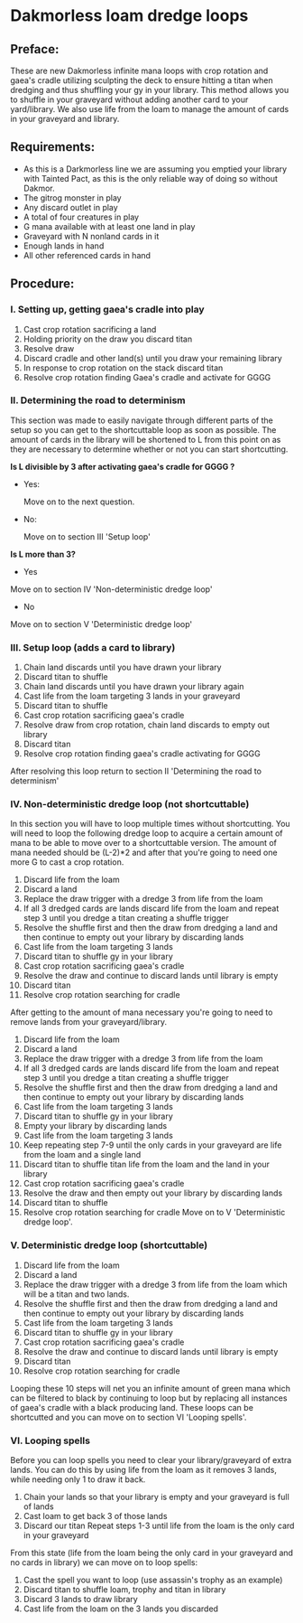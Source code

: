 <h1>Dakmorless loam dredge loops</h1>

<h2>Preface:</h2>

These are new Dakmorless infinite mana loops with crop rotation and gaea's cradle utilizing sculpting the deck to ensure hitting a titan when dredging and thus shuffling your gy in your library. This method allows you to shuffle in your graveyard without adding another card to your yard/library. We also use life from the loam to manage the amount of cards in your graveyard and library. 

<h2>Requirements:</h2>

* As this is a Darkmorless line we are assuming you emptied your library with Tainted Pact, as this is the only reliable way of doing so without Dakmor.
* The gitrog monster in play
* Any discard outlet in play
* A total of four creatures in play
* G mana available with at least one land in play
* Graveyard with N nonland cards in it
* Enough lands in hand
* All other referenced cards in hand

<h2>Procedure:</h2>

<h3>I. Setting up, getting gaea's cradle into play</h3>

1. Cast crop rotation sacrificing a land
2. Holding priority on the draw you discard titan
3. Resolve draw
4. Discard cradle and other land(s) until you draw your remaining library
5. In response to crop rotation on the stack discard titan
6. Resolve crop rotation finding Gaea's cradle and activate for GGGG

<h3>II. Determining the road to determinism</h3>

This section was made to easily navigate through different parts of the setup so you can get to the shortcuttable loop as soon as possible. The amount of cards in the library will be shortened to L from this point on as they are necessary to determine whether or not you can start shortcutting.

**Is L divisible by 3 after activating gaea's cradle for GGGG ?**

* Yes:

  Move on to the next question.
  
* No:

  Move on to section III 'Setup loop'

**Is L more than 3?**

* Yes

Move on to section IV 'Non-deterministic dredge loop'

* No

Move on to section V 'Deterministic dredge loop' 

<h3>III. Setup loop (adds a card to library)</h3>

1. Chain land discards until you have drawn your library
2. Discard titan to shuffle
3. Chain land discards until you have drawn your library again
4. Cast life from the loam targeting 3 lands in your graveyard
5. Discard titan to shuffle
6. Cast crop rotation sacrificing gaea's cradle
7. Resolve draw from crop rotation, chain land discards to empty out library
8. Discard titan 
9. Resolve crop rotation finding gaea's cradle activating for GGGG

After resolving this loop return to section II 'Determining the road to determinism'

<h3>IV. Non-deterministic dredge loop (not shortcuttable)</h3>

In this section you will have to loop multiple times without shortcutting. You will need to loop the following dredge loop to acquire a certain amount of mana to be able to move over to a shortcuttable version. The amount of mana needed should be (L-2)*2 and after that you're going to need one more G to cast a crop rotation. 

1. Discard life from the loam
2. Discard a land
3. Replace the draw trigger with a dredge 3 from life from the loam
4. If all 3 dredged cards are lands discard life from the loam and repeat step 3 until you dredge a titan creating a shuffle trigger
5. Resolve the shuffle first and then the draw from dredging a land and then continue to empty out your library by discarding lands
6. Cast life from the loam targeting 3 lands
7. Discard titan to shuffle gy in your library
8. Cast crop rotation sacrificing gaea's cradle
9. Resolve the draw and continue to discard lands until library is empty
10. Discard titan
11. Resolve crop rotation searching for cradle

After getting to the amount of mana necessary you're going to need to remove lands from your graveyard/library. 

1. Discard life from the loam
2. Discard a land
3. Replace the draw trigger with a dredge 3 from life from the loam
4. If all 3 dredged cards are lands discard life from the loam and repeat step 3 until you dredge a titan creating a shuffle trigger
5. Resolve the shuffle first and then the draw from dredging a land and then continue to empty out your library by discarding lands
6. Cast life from the loam targeting 3 lands
7. Discard titan to shuffle gy in your library
8. Empty your library by discarding lands
9. Cast life from the loam targeting 3 lands
10. Keep repeating step 7-9 until the only cards in your graveyard are life from the loam and a single land
11. Discard titan to shuffle titan life from the loam and the land in your library
12. Cast crop rotation sacrificing gaea's cradle
13. Resolve the draw and then empty out your library by discarding lands
14. Discard titan to shuffle
15. Resolve crop rotation searching for cradle
Move on to V 'Deterministic dredge loop'.

<h3>V. Deterministic dredge loop (shortcuttable)</h3>

1. Discard life from the loam
2. Discard a land
3. Replace the draw trigger with a dredge 3 from life from the loam which will be a titan and two lands.
4. Resolve the shuffle first and then the draw from dredging a land and then continue to empty out your library by discarding lands
5. Cast life from the loam targeting 3 lands
6. Discard titan to shuffle gy in your library
7. Cast crop rotation sacrificing gaea's cradle
8. Resolve the draw and continue to discard lands until library is empty
9. Discard titan
10. Resolve crop rotation searching for cradle

Looping these 10 steps will net you an infinite amount of green mana which can be filtered to black by continuing to loop but by replacing all instances of gaea's cradle with a black producing land. These loops can be shortcutted and you can move on to section VI 'Looping spells'.

<h3>VI. Looping spells</h3>

Before you can loop spells you need to clear your library/graveyard of extra lands. You can do this by using life from the loam as it removes 3 lands, while needing only 1 to draw it back.

1. Chain your lands so that your library is empty and your graveyard is full of lands
2. Cast loam to get back 3 of those lands
3. Discard our titan 
Repeat steps 1-3 until life from the loam is the only card in your graveyard

From this state (life from the loam being the only card in your graveyard and no cards in library) we can move on to loop spells:

1. Cast the spell you want to loop (use assassin's trophy as an example)
2. Discard titan to shuffle loam, trophy and titan in library
3. Discard 3 lands to draw library
4. Cast life from the loam on the 3 lands you discarded
